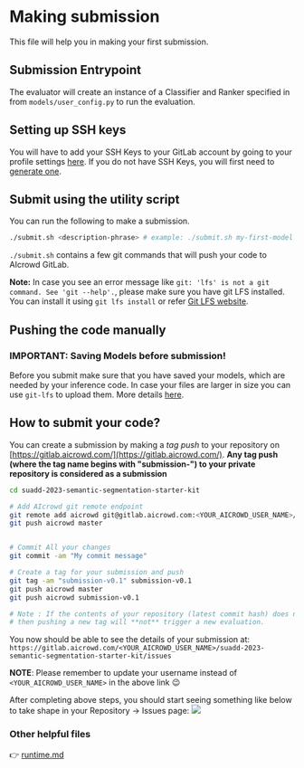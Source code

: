 # Making submission

This file will help you in making your first submission.


## Submission Entrypoint

The evaluator will create an instance of a Classifier and Ranker specified in from `models/user_config.py` to run the evaluation. 

## Setting up SSH keys

You will have to add your SSH Keys to your GitLab account by going to your profile settings [here](https://gitlab.aicrowd.com/profile/keys). If you do not have SSH Keys, you will first need to [generate one](https://docs.gitlab.com/ee/ssh/README.html#generating-a-new-ssh-key-pair).


## Submit using the utility script

You can run the following to make a submission.

```bash
./submit.sh <description-phrase> # example: ./submit.sh my-first-model 
```

`./submit.sh` contains a few git commands that will push your code to AIcrowd GitLab.

**Note:** In case you see an error message like `git: 'lfs' is not a git command. See 'git --help'.`, please make sure you have git LFS installed. You can install it using `git lfs install` or refer [Git LFS website](https://git-lfs.github.com/).

## Pushing the code manually

### IMPORTANT: Saving Models before submission!

Before you submit make sure that you have saved your models, which are needed by your inference code.
In case your files are larger in size you can use `git-lfs` to upload them. More details [here](https://discourse.aicrowd.com/t/how-to-upload-large-files-size-to-your-submission/2304).

## How to submit your code?

You can create a submission by making a _tag push_ to your repository on [https://gitlab.aicrowd.com/](https://gitlab.aicrowd.com/).
**Any tag push (where the tag name begins with "submission-") to your private repository is considered as a submission**

```bash
cd suadd-2023-semantic-segmentation-starter-kit

# Add AIcrowd git remote endpoint
git remote add aicrowd git@gitlab.aicrowd.com:<YOUR_AICROWD_USER_NAME>/suadd-2023-semantic-segmentation-starter-kit.git 
git push aicrowd master
```

```bash

# Commit All your changes
git commit -am "My commit message"

# Create a tag for your submission and push
git tag -am "submission-v0.1" submission-v0.1
git push aicrowd master
git push aicrowd submission-v0.1

# Note : If the contents of your repository (latest commit hash) does not change,
# then pushing a new tag will **not** trigger a new evaluation.
```

You now should be able to see the details of your submission at:
`https://gitlab.aicrowd.com/<YOUR_AICROWD_USER_NAME>/suadd-2023-semantic-segmentation-starter-kit/issues`

**NOTE**: Please remember to update your username instead of `<YOUR_AICROWD_USER_NAME>` in the above link :wink:

After completing above steps, you should start seeing something like below to take shape in your Repository -> Issues page:
![](https://i.imgur.com/17U52oB.png)

### Other helpful files

👉 [runtime.md](/docs/runtime.md)
